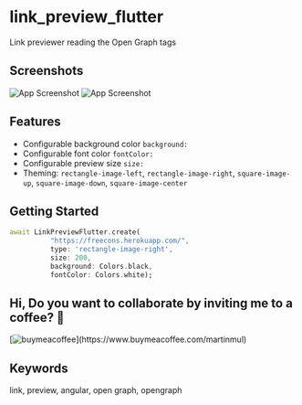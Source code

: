 # link_preview_flutter

Link previewer reading the Open Graph tags

    
## Screenshots

![App Screenshot](https://drive.google.com/uc?id=11wdnLmzgxI5F-JlS3dsscViJeqlnp7Oz)
![App Screenshot](https://drive.google.com/uc?id=1B1v0sCfpVC0NdF1Mejq0Meyh8xbBIlYs)

  
## Features

- Configurable background color ```background:```
- Configurable font color ```fontColor:```
- Configurable preview size ```size:```
- Theming: ```rectangle-image-left```, ```rectangle-image-right```, ```square-image-up```, ```square-image-down```, ```square-image-center```


## Getting Started

```dart
await LinkPreviewFlutter.create(
          "https://freecons.herokuapp.com/",
          type: 'rectangle-image-right',
          size: 200,
          background: Colors.black,
          fontColor: Colors.white);
```

## Hi, Do you want to collaborate by inviting me to a coffee? 👋

[![buymeacoffee](https://drive.google.com/uc?id=1lFRr7rhDH66bqb7SKIIPQ2YslcnGdu4_)](https://www.buymeacoffee.com/martinmul)

## Keywords

link, preview, angular, open graph, opengraph
